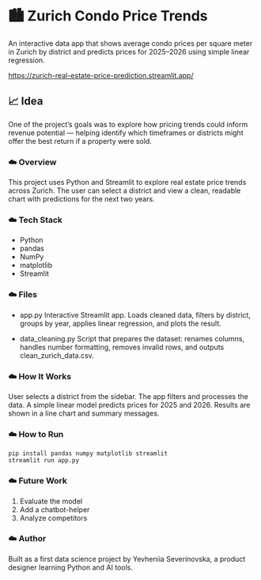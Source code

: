 
# 🏙️ Zurich Condo Price Trends

An interactive data app that shows average condo prices per square meter in Zurich by district and predicts prices for 2025–2026 using simple linear regression.

https://zurich-real-estate-price-prediction.streamlit.app/ 

## 📈 Idea

One of the project’s goals was to explore how pricing trends could inform revenue potential — helping identify which timeframes or districts might offer the best return if a property were sold.

### ☁️ Overview

This project uses Python and Streamlit to explore real estate price trends across Zurich. The user can select a district and view a clean, readable chart with predictions for the next two years.

### ☁️ Tech Stack

- Python
- pandas
- NumPy
- matplotlib
- Streamlit

### ☁️ Files

- app.py
	Interactive Streamlit app. Loads cleaned data, filters by district, groups by year, applies linear regression, and plots the result.

 - data_cleaning.py 
	Script that prepares the dataset: renames columns, handles number formatting, removes invalid rows, and outputs clean_zurich_data.csv.

### ☁️ How It Works

User selects a district from the sidebar.
The app filters and processes the data.
A simple linear model predicts prices for 2025 and 2026.
Results are shown in a line chart and summary messages.
  
### ☁️ How to Run
  
    pip install pandas numpy matplotlib streamlit
    streamlit run app.py

### ☁️ Future Work

 1.  Evaluate the model
 2. Add a chatbot-helper
 3. Analyze competitors
  
### ☁️ Author

Built as a first data science project by Yevheniia Severinovska, a product designer learning Python and AI tools.
